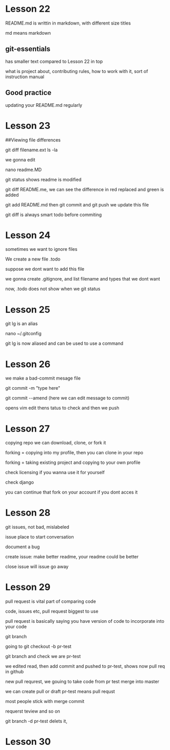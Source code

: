 # Lesson 22
README.md is writtin in markdown, with different size titles

md means markdown

## git-essentials
has smaller text compared to Lesson 22 in top

what is project about, contributing rules, how to work with it, sort of instruction manual

## Good practice
updating your README.md regularly

# Lesson 23
##Viewing file differences

git diff filename.ext
ls -la

we gonna edit

nano readme.MD

git status shows readme is modified

git diff README.me, we can see the difference in red replaced and green is added

git add README.md then git commit and git push we update this file

git diff is always smart todo before commiting
# Lesson 24
sometimes we want to ignore files

We create a new file .todo

suppose we dont want to add this file

we gonna create .gitignore, and list filename and types that we dont want

now, .todo does not show when we git status 

# Lesson 25
git lg is an alias

nano ~/.gitconfig

git lg is now aliased and can be used to use a command

# Lesson 26
we make a bad-commit mesage file

git commit -m "type here"

git commit --amend (here we can edit message to commit)

opens vim edit thens tatus to check and then we push

# Lesson 27
copying repo
	we can download, clone, or fork it

forking = copying into my profile, then you can clone in your repo 

forking = taking existing project and copying to your own profile 

check licensing if you wanna use it for yourself

check django

you can continue that fork on your account if you dont acces it

# Lesson 28
git issues, not bad, mislabeled

issue place to start conversation

document a bug

create issue: make better readme, your readme could be better

close issue will issue go away

# Lesson 29
pull request is vital part of comparing code

code, issues etc, pull request biggest to use

pull request is basically saying you have version of code to incorporate into your code

git branch

going to git checkout -b pr-test

git branch and check we are pr-test

we edited read, then add commit and pushed to pr-test, shows now pull req in github

new pull requrest, we gouing to take code from pr test merge into master

we can create pull or draft
pr-test means pull requst

most people stick with merge commit


requerst teview and so on

git branch -d pr-test delets it, 

# Lesson 30

